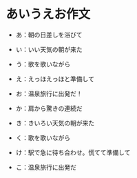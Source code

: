 # あいうえお作文
- あ：朝の日差しを浴びて
- い：いい天気の朝が来た 
- う：歌を歌いながら
- え：えっほえっほと準備して
- お：温泉旅行に出発だ！

- か：肩から驚きの連続だ
- き：きいろい天気の朝が来た 
- く：歌を歌いながら
- け：駅で急に待ち合わせ。慌てて準備して
- こ：温泉旅行に出発だ
